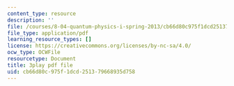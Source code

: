 ```yaml
---
content_type: resource
description: ''
file: /courses/8-04-quantum-physics-i-spring-2013/cb66d80c975f1dcd251379668935d758_gK_D6RkbMy8.pdf
file_type: application/pdf
learning_resource_types: []
license: https://creativecommons.org/licenses/by-nc-sa/4.0/
ocw_type: OCWFile
resourcetype: Document
title: 3play pdf file
uid: cb66d80c-975f-1dcd-2513-79668935d758
---
```

